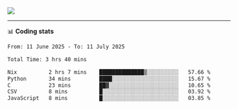 <picture>
  <source
  srcset="https://github-readme-stats.vercel.app/api?username=sant0s12&show_icons=true&theme=dark"
  media="(prefers-color-scheme: dark)"
  />
  <source
  srcset="https://github-readme-stats.vercel.app/api?username=sant0s12&show_icons=true"
  media="(prefers-color-scheme: light)"
  />
  <img src="https://github-readme-stats.vercel.app/api?username=sant0s12&show_icons=true" />
</picture>

---

📊 **Coding stats**

<!--START_SECTION:waka-->

```txt
From: 11 June 2025 - To: 11 July 2025

Total Time: 3 hrs 40 mins

Nix          2 hrs 7 mins    ██████████████▒░░░░░░░░░░   57.66 %
Python       34 mins         ████░░░░░░░░░░░░░░░░░░░░░   15.67 %
C            23 mins         ██▓░░░░░░░░░░░░░░░░░░░░░░   10.65 %
CSV          8 mins          █░░░░░░░░░░░░░░░░░░░░░░░░   03.92 %
JavaScript   8 mins          █░░░░░░░░░░░░░░░░░░░░░░░░   03.85 %
```

<!--END_SECTION:waka-->

